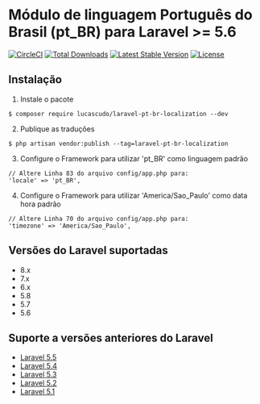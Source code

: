 # Módulo de linguagem Português do Brasil (pt_BR) para Laravel >= 5.6

[![CircleCI](https://circleci.com/gh/lucascudo/laravel-pt-BR-localization.svg?style=svg)](https://circleci.com/gh/lucascudo/laravel-pt-BR-localization) [![Total Downloads](https://poser.pugx.org/lucascudo/laravel-pt-br-localization/downloads)](https://packagist.org/packages/lucascudo/laravel-pt-br-localization) [![Latest Stable Version](https://poser.pugx.org/lucascudo/laravel-pt-br-localization/v/stable)](https://packagist.org/packages/lucascudo/laravel-pt-br-localization) [![License](https://poser.pugx.org/lucascudo/laravel-pt-br-localization/license)](https://packagist.org/packages/lucascudo/laravel-pt-br-localization)

## Instalação

1. Instale o pacote
  ```shell
  $ composer require lucascudo/laravel-pt-br-localization --dev
  ```
2. Publique as traduções
  ```shell
  $ php artisan vendor:publish --tag=laravel-pt-br-localization
  ```
3. Configure o Framework para utilizar 'pt_BR' como linguagem padrão
  ```
  // Altere Linha 83 do arquivo config/app.php para:
  'locale' => 'pt_BR',
  ```
4. Configure o Framework para utilizar 'America/Sao_Paulo' como data hora padrão
  ```
  // Altere Linha 70 do arquivo config/app.php para:
  'timezone' => 'America/Sao_Paulo',
  ```
## Versões do Laravel suportadas

* 8.x
* 7.x
* 6.x
* 5.8
* 5.7
* 5.6

## Suporte a versões anteriores do Laravel

* [Laravel 5.5](https://github.com/enniosousa/laravel-5.5-pt-BR-localization)
* [Laravel 5.4](https://github.com/Leomhl/laravel-5.4-pt-br-localization)
* [Laravel 5.3](https://github.com/leandroluk/laravel-5.3-pt-br-localization)
* [Laravel 5.2](https://github.com/felipeporto/laravel-5.2-pt-br-localization)
* [Laravel 5.1](https://github.com/bmonteirog/laravel-5.1-pt-br-localization)
